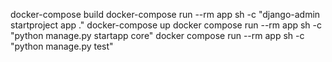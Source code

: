 docker-compose build
docker-compose run --rm app sh -c "django-admin startproject app ."
docker-compose up
docker compose run --rm app sh -c "python manage.py startapp core"
docker compose run --rm app sh -c "python manage.py test"  